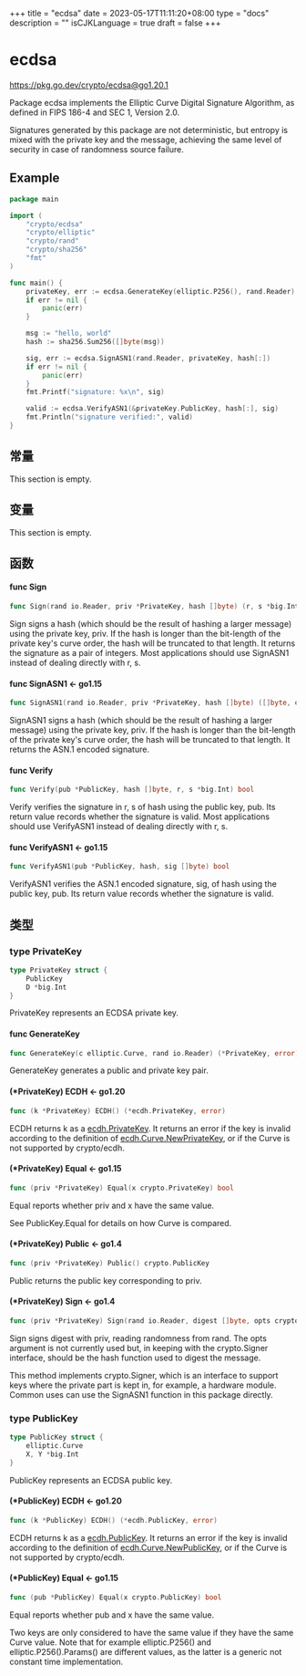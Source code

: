 +++
title = "ecdsa"
date = 2023-05-17T11:11:20+08:00
type = "docs"
description = ""
isCJKLanguage = true
draft = false
+++
# ecdsa

https://pkg.go.dev/crypto/ecdsa@go1.20.1



Package ecdsa implements the Elliptic Curve Digital Signature Algorithm, as defined in FIPS 186-4 and SEC 1, Version 2.0.

Signatures generated by this package are not deterministic, but entropy is mixed with the private key and the message, achieving the same level of security in case of randomness source failure.

## Example

```go
package main

import (
	"crypto/ecdsa"
	"crypto/elliptic"
	"crypto/rand"
	"crypto/sha256"
	"fmt"
)

func main() {
	privateKey, err := ecdsa.GenerateKey(elliptic.P256(), rand.Reader)
	if err != nil {
		panic(err)
	}

	msg := "hello, world"
	hash := sha256.Sum256([]byte(msg))

	sig, err := ecdsa.SignASN1(rand.Reader, privateKey, hash[:])
	if err != nil {
		panic(err)
	}
	fmt.Printf("signature: %x\n", sig)

	valid := ecdsa.VerifyASN1(&privateKey.PublicKey, hash[:], sig)
	fmt.Println("signature verified:", valid)
}

```

## 常量 

This section is empty.

## 变量

This section is empty.

## 函数

#### func Sign 

``` go
func Sign(rand io.Reader, priv *PrivateKey, hash []byte) (r, s *big.Int, err error)
```

Sign signs a hash (which should be the result of hashing a larger message) using the private key, priv. If the hash is longer than the bit-length of the private key's curve order, the hash will be truncated to that length. It returns the signature as a pair of integers. Most applications should use SignASN1 instead of dealing directly with r, s.

#### func SignASN1  <- go1.15

``` go
func SignASN1(rand io.Reader, priv *PrivateKey, hash []byte) ([]byte, error)
```

SignASN1 signs a hash (which should be the result of hashing a larger message) using the private key, priv. If the hash is longer than the bit-length of the private key's curve order, the hash will be truncated to that length. It returns the ASN.1 encoded signature.

#### func Verify 

``` go
func Verify(pub *PublicKey, hash []byte, r, s *big.Int) bool
```

Verify verifies the signature in r, s of hash using the public key, pub. Its return value records whether the signature is valid. Most applications should use VerifyASN1 instead of dealing directly with r, s.

#### func VerifyASN1  <- go1.15

``` go
func VerifyASN1(pub *PublicKey, hash, sig []byte) bool
```

VerifyASN1 verifies the ASN.1 encoded signature, sig, of hash using the public key, pub. Its return value records whether the signature is valid.

## 类型

### type PrivateKey 

``` go
type PrivateKey struct {
	PublicKey
	D *big.Int
}
```

PrivateKey represents an ECDSA private key.

#### func GenerateKey 

``` go
func GenerateKey(c elliptic.Curve, rand io.Reader) (*PrivateKey, error)
```

GenerateKey generates a public and private key pair.

#### (*PrivateKey) ECDH  <- go1.20

``` go
func (k *PrivateKey) ECDH() (*ecdh.PrivateKey, error)
```

ECDH returns k as a [ecdh.PrivateKey](https://pkg.go.dev/crypto/ecdh#PrivateKey). It returns an error if the key is invalid according to the definition of [ecdh.Curve.NewPrivateKey](https://pkg.go.dev/crypto/ecdh#Curve.NewPrivateKey), or if the Curve is not supported by crypto/ecdh.

#### (*PrivateKey) Equal  <- go1.15

``` go
func (priv *PrivateKey) Equal(x crypto.PrivateKey) bool
```

Equal reports whether priv and x have the same value.

See PublicKey.Equal for details on how Curve is compared.

#### (*PrivateKey) Public  <- go1.4

``` go
func (priv *PrivateKey) Public() crypto.PublicKey
```

Public returns the public key corresponding to priv.

#### (*PrivateKey) Sign  <- go1.4

``` go
func (priv *PrivateKey) Sign(rand io.Reader, digest []byte, opts crypto.SignerOpts) ([]byte, error)
```

Sign signs digest with priv, reading randomness from rand. The opts argument is not currently used but, in keeping with the crypto.Signer interface, should be the hash function used to digest the message.

This method implements crypto.Signer, which is an interface to support keys where the private part is kept in, for example, a hardware module. Common uses can use the SignASN1 function in this package directly.

### type PublicKey 

``` go
type PublicKey struct {
	elliptic.Curve
	X, Y *big.Int
}
```

PublicKey represents an ECDSA public key.

#### (*PublicKey) ECDH  <- go1.20

``` go
func (k *PublicKey) ECDH() (*ecdh.PublicKey, error)
```

ECDH returns k as a [ecdh.PublicKey](https://pkg.go.dev/crypto/ecdh#PublicKey). It returns an error if the key is invalid according to the definition of [ecdh.Curve.NewPublicKey](https://pkg.go.dev/crypto/ecdh#Curve.NewPublicKey), or if the Curve is not supported by crypto/ecdh.

#### (*PublicKey) Equal  <- go1.15

``` go
func (pub *PublicKey) Equal(x crypto.PublicKey) bool
```

Equal reports whether pub and x have the same value.

Two keys are only considered to have the same value if they have the same Curve value. Note that for example elliptic.P256() and elliptic.P256().Params() are different values, as the latter is a generic not constant time implementation.